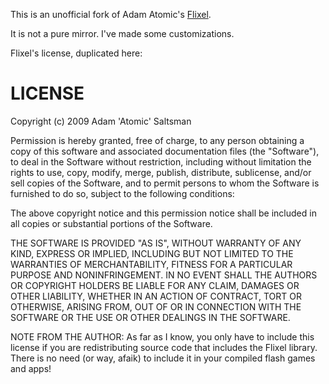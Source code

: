 This is an unofficial fork of Adam Atomic's [Flixel](http://flixel.org/).

It is not a pure mirror. I've made some customizations.

Flixel's license, duplicated here:

# LICENSE

Copyright (c) 2009 Adam 'Atomic' Saltsman

Permission is hereby granted, free of charge, to any person
obtaining a copy of this software and associated documentation
files (the "Software"), to deal in the Software without
restriction, including without limitation the rights to use,
copy, modify, merge, publish, distribute, sublicense, and/or sell
copies of the Software, and to permit persons to whom the
Software is furnished to do so, subject to the following
conditions:

The above copyright notice and this permission notice shall be
included in all copies or substantial portions of the Software.

THE SOFTWARE IS PROVIDED "AS IS", WITHOUT WARRANTY OF ANY KIND,
EXPRESS OR IMPLIED, INCLUDING BUT NOT LIMITED TO THE WARRANTIES
OF MERCHANTABILITY, FITNESS FOR A PARTICULAR PURPOSE AND
NONINFRINGEMENT. IN NO EVENT SHALL THE AUTHORS OR COPYRIGHT
HOLDERS BE LIABLE FOR ANY CLAIM, DAMAGES OR OTHER LIABILITY,
WHETHER IN AN ACTION OF CONTRACT, TORT OR OTHERWISE, ARISING
FROM, OUT OF OR IN CONNECTION WITH THE SOFTWARE OR THE USE OR
OTHER DEALINGS IN THE SOFTWARE.

NOTE FROM THE AUTHOR: As far as I know, you only have to include
this license if you are redistributing source code that includes
the Flixel library.  There is no need (or way, afaik) to include
it in your compiled flash games and apps!

